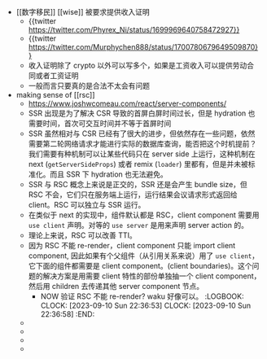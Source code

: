 - [[数字移民]] [[wise]] 被要求提供收入证明
	- {{twitter https://twitter.com/Phyrex_Ni/status/1699969640758472927}}
	- {{twitter https://twitter.com/Murphychen888/status/1700780679649509870}}
	- 收入证明除了 crypto 以外可以写多个，如果是工资收入可以提供劳动合同或者工资证明
	- 一般而言只要真的是合法不太会有问题
- making sense of [[rsc]]
	- https://www.joshwcomeau.com/react/server-components/
	- SSR 出现是为了解决 CSR 导致的首屏白屏时间过长，但是 hydration 也需要时间，首次可交互时间并不等于首屏时间
	- SSR 虽然相对与 CSR 已经有了很大的进步，但依然存在一些问题，依然需要第二轮网络请求才能进行实际的数据库查询，能否把这个时机提前？我们需要有种机制可以让某些代码只在 server side 上运行，这种机制在 next (`getServerSideProps`) 或者 remix (`loader`) 里都有，但是并未被标准化。而且 SSR 下 hydration 也无法避免。
	- SSR 与 RSC 概念上来说是正交的，SSR 还是会产生 bundle size，但 RSC 不会，它们只在服务端上运行，运行结果会议请求形式返回给 client。RSC 可以独立与 SSR 运行。
	- 在类似于 next 的实现中，组件默认都是 RSC，client component 需要用 `use client` 声明。对等的 `use server` 是用来声明 server action 的。
	- 理论上来说，RSC 可以改善 TTI。
	- 因为 RSC 不能 re-render，client component 只能 import client component, 因此如果有个父组件（从引用关系来说）用了 `use client`，它下面的组件都需要是 client component。(client boundaries)。这个问题的解决方案是用需要 client 特性的部份单独抽一个 client component，然后用 children 去传递其他 server component 节点。
		- NOW 验证 RSC 不能 re-render? waku 好像可以。
		  :LOGBOOK:
		  CLOCK: [2023-09-10 Sun 22:36:53]
		  CLOCK: [2023-09-10 Sun 22:36:58]
		  :END:
	-
	-
	-
	-